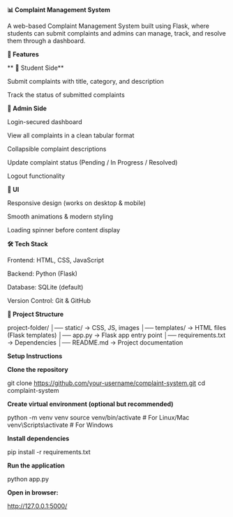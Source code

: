 **📊 Complaint Management System**

A web-based Complaint Management System built using Flask, where students can submit complaints and admins can manage, track, and resolve them through a dashboard.

**🚀 Features**

**  📝 Student Side**
  
  Submit complaints with title, category, and description
  
  Track the status of submitted complaints

  **🔑 Admin Side**
  
  Login-secured dashboard
  
  View all complaints in a clean tabular format
  
  Collapsible complaint descriptions
  
  Update complaint status (Pending / In Progress / Resolved)
  
  Logout functionality
  
  **🎨 UI**
  
  Responsive design (works on desktop & mobile)
  
  Smooth animations & modern styling
  
  Loading spinner before content display

**🛠️ Tech Stack**

  Frontend: HTML, CSS, JavaScript
  
  Backend: Python (Flask)
  
  Database: SQLite (default)
  
  Version Control: Git & GitHub

**📂 Project Structure**

  project-folder/
  │── static/ → CSS, JS, images
  │── templates/ → HTML files (Flask templates)
  │── app.py → Flask app entry point
  │── requirements.txt → Dependencies
  │── README.md → Project documentation

**Setup Instructions**

  **Clone the repository**
  
  git clone https://github.com/your-username/complaint-system.git
  cd complaint-system


**Create virtual environment (optional but recommended)**

  python -m venv venv
  source venv/bin/activate   # For Linux/Mac
  venv\Scripts\activate      # For Windows


**Install dependencies**

pip install -r requirements.txt


**Run the application**

  python app.py


**Open in browser:**

  http://127.0.0.1:5000/
